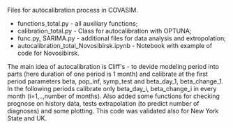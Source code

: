 Files for autocalibration process in COVASIM. 
 - functions_total.py - all auxiliary functions;
 - calibration_total.py - Class for autocalibration with OPTUNA;
 - func.py, SARIMA.py - additional files for data analysis and extropolation;
 - autocalibration_total_Novosibirsk.ipynb - Notebook with example of code for Novosibirsk.

The main idea of autocalibration is Cliff's - to devide modeling period into parts (here duration of one period is 1 month) and calibrate at the first period parameters
beta, pop_inf, symp_test and beta_day_1, beta_change_1. In the following periods calibrate only beta_day_i, beta_change_i in every month (i=1,..,number of months). Also added some 
functions for checking prognose on history data, tests extrapolation (to predict number of diagnoses) and some plotting. This code was validated also for New York State and UK.

